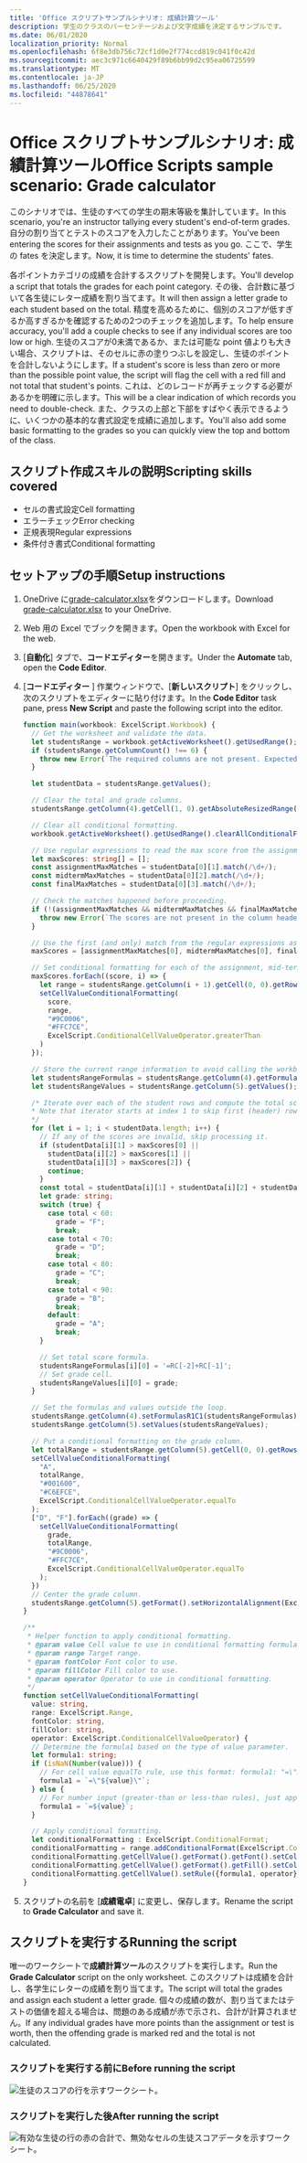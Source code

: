 ```yaml
---
title: 'Office スクリプトサンプルシナリオ: 成績計算ツール'
description: 学生のクラスのパーセンテージおよび文字成績を決定するサンプルです。
ms.date: 06/01/2020
localization_priority: Normal
ms.openlocfilehash: 6f8e3db756c72cf1d0e2f774ccd819c041f0c42d
ms.sourcegitcommit: aec3c971c6640429f89b6bb99d2c95ea06725599
ms.translationtype: MT
ms.contentlocale: ja-JP
ms.lasthandoff: 06/25/2020
ms.locfileid: "44878641"
---
```

# <a name="office-scripts-sample-scenario-grade-calculator"></a><span data-ttu-id="bb01d-103">Office スクリプトサンプルシナリオ: 成績計算ツール</span><span class="sxs-lookup"><span data-stu-id="bb01d-103">Office Scripts sample scenario: Grade calculator</span></span>

<span data-ttu-id="bb01d-104">このシナリオでは、生徒のすべての学生の期末等級を集計しています。</span><span class="sxs-lookup"><span data-stu-id="bb01d-104">In this scenario, you're an instructor tallying every student's end-of-term grades.</span></span> <span data-ttu-id="bb01d-105">自分の割り当てとテストのスコアを入力したことがあります。</span><span class="sxs-lookup"><span data-stu-id="bb01d-105">You've been entering the scores for their assignments and tests as you go.</span></span> <span data-ttu-id="bb01d-106">ここで、学生の fates を決定します。</span><span class="sxs-lookup"><span data-stu-id="bb01d-106">Now, it is time to determine the students' fates.</span></span>

<span data-ttu-id="bb01d-107">各ポイントカテゴリの成績を合計するスクリプトを開発します。</span><span class="sxs-lookup"><span data-stu-id="bb01d-107">You'll develop a script that totals the grades for each point category.</span></span> <span data-ttu-id="bb01d-108">その後、合計数に基づいて各生徒にレター成績を割り当てます。</span><span class="sxs-lookup"><span data-stu-id="bb01d-108">It will then assign a letter grade to each student based on the total.</span></span> <span data-ttu-id="bb01d-109">精度を高めるために、個別のスコアが低すぎるか高すぎるかを確認するための2つのチェックを追加します。</span><span class="sxs-lookup"><span data-stu-id="bb01d-109">To help ensure accuracy, you'll add a couple checks to see if any individual scores are too low or high.</span></span> <span data-ttu-id="bb01d-110">生徒のスコアが0未満であるか、または可能な point 値よりも大きい場合、スクリプトは、そのセルに赤の塗りつぶしを設定し、生徒のポイントを合計しないようにします。</span><span class="sxs-lookup"><span data-stu-id="bb01d-110">If a student's score is less than zero or more than the possible point value, the script will flag the cell with a red fill and not total that student's points.</span></span> <span data-ttu-id="bb01d-111">これは、どのレコードが再チェックする必要があるかを明確に示します。</span><span class="sxs-lookup"><span data-stu-id="bb01d-111">This will be a clear indication of which records you need to double-check.</span></span> <span data-ttu-id="bb01d-112">また、クラスの上部と下部をすばやく表示できるように、いくつかの基本的な書式設定を成績に追加します。</span><span class="sxs-lookup"><span data-stu-id="bb01d-112">You'll also add some basic formatting to the grades so you can quickly view the top and bottom of the class.</span></span>

## <a name="scripting-skills-covered"></a><span data-ttu-id="bb01d-113">スクリプト作成スキルの説明</span><span class="sxs-lookup"><span data-stu-id="bb01d-113">Scripting skills covered</span></span>

- <span data-ttu-id="bb01d-114">セルの書式設定</span><span class="sxs-lookup"><span data-stu-id="bb01d-114">Cell formatting</span></span>
- <span data-ttu-id="bb01d-115">エラーチェック</span><span class="sxs-lookup"><span data-stu-id="bb01d-115">Error checking</span></span>
- <span data-ttu-id="bb01d-116">正規表現</span><span class="sxs-lookup"><span data-stu-id="bb01d-116">Regular expressions</span></span>
- <span data-ttu-id="bb01d-117">条件付き書式</span><span class="sxs-lookup"><span data-stu-id="bb01d-117">Conditional formatting</span></span>

## <a name="setup-instructions"></a><span data-ttu-id="bb01d-118">セットアップの手順</span><span class="sxs-lookup"><span data-stu-id="bb01d-118">Setup instructions</span></span>

1. <span data-ttu-id="bb01d-119">OneDrive に<a href="grade-calculator.xlsx">grade-calculator.xlsx</a>をダウンロードします。</span><span class="sxs-lookup"><span data-stu-id="bb01d-119">Download <a href="grade-calculator.xlsx">grade-calculator.xlsx</a> to your OneDrive.</span></span>

2. <span data-ttu-id="bb01d-120">Web 用の Excel でブックを開きます。</span><span class="sxs-lookup"><span data-stu-id="bb01d-120">Open the workbook with Excel for the web.</span></span>

3. <span data-ttu-id="bb01d-121">[**自動化**] タブで、**コードエディター**を開きます。</span><span class="sxs-lookup"><span data-stu-id="bb01d-121">Under the **Automate** tab, open the **Code Editor**.</span></span>

4. <span data-ttu-id="bb01d-122">[**コードエディター** ] 作業ウィンドウで、[**新しいスクリプト**] をクリックし、次のスクリプトをエディターに貼り付けます。</span><span class="sxs-lookup"><span data-stu-id="bb01d-122">In the **Code Editor** task pane, press **New Script** and paste the following script into the editor.</span></span>

    ```TypeScript
    function main(workbook: ExcelScript.Workbook) {
      // Get the worksheet and validate the data.
      let studentsRange = workbook.getActiveWorksheet().getUsedRange();
      if (studentsRange.getColumnCount() !== 6) {
        throw new Error(`The required columns are not present. Expected column headers: "Student ID | Assignment score | Mid-term | Final | Total | Grade"`);
      }

      let studentData = studentsRange.getValues();

      // Clear the total and grade columns.
      studentsRange.getColumn(4).getCell(1, 0).getAbsoluteResizedRange(studentData.length - 1, 2).clear();

      // Clear all conditional formatting.
      workbook.getActiveWorksheet().getUsedRange().clearAllConditionalFormats();

      // Use regular expressions to read the max score from the assignment, mid-term, and final scores columns.
      let maxScores: string[] = [];
      const assignmentMaxMatches = studentData[0][1].match(/\d+/);
      const midtermMaxMatches = studentData[0][2].match(/\d+/);
      const finalMaxMatches = studentData[0][3].match(/\d+/);

      // Check the matches happened before proceeding.
      if (!(assignmentMaxMatches && midtermMaxMatches && finalMaxMatches)) {
        throw new Error(`The scores are not present in the column headers. Expected format: "Assignments (n)|Mid-term (n)|Final (n)"`);
      }

      // Use the first (and only) match from the regular expressions as the max scores.
      maxScores = [assignmentMaxMatches[0], midtermMaxMatches[0], finalMaxMatches[0]];

      // Set conditional formatting for each of the assignment, mid-term, and final scores columns.
      maxScores.forEach((score, i) => {
        let range = studentsRange.getColumn(i + 1).getCell(0, 0).getRowsBelow(studentData.length - 1);
        setCellValueConditionalFormatting(
          score,
          range,
          "#9C0006",
          "#FFC7CE",
          ExcelScript.ConditionalCellValueOperator.greaterThan
        )
      });

      // Store the current range information to avoid calling the workbook in the loop.
      let studentsRangeFormulas = studentsRange.getColumn(4).getFormulasR1C1();
      let studentsRangeValues = studentsRange.getColumn(5).getValues();

      /* Iterate over each of the student rows and compute the total score and letter grade.
      * Note that iterator starts at index 1 to skip first (header) row.
      */
      for (let i = 1; i < studentData.length; i++) {
        // If any of the scores are invalid, skip processing it.
        if (studentData[i][1] > maxScores[0] ||
          studentData[i][2] > maxScores[1] ||
          studentData[i][3] > maxScores[2]) {
          continue;
        }
        const total = studentData[i][1] + studentData[i][2] + studentData[i][3];
        let grade: string;
        switch (true) {
          case total < 60:
            grade = "F";
            break;
          case total < 70:
            grade = "D";
            break;
          case total < 80:
            grade = "C";
            break;
          case total < 90:
            grade = "B";
            break;
          default:
            grade = "A";
            break;
        }

        // Set total score formula.
        studentsRangeFormulas[i][0] = '=RC[-2]+RC[-1]';
        // Set grade cell.
        studentsRangeValues[i][0] = grade;
      }

      // Set the formulas and values outside the loop.
      studentsRange.getColumn(4).setFormulasR1C1(studentsRangeFormulas);
      studentsRange.getColumn(5).setValues(studentsRangeValues);

      // Put a conditional formatting on the grade column.
      let totalRange = studentsRange.getColumn(5).getCell(0, 0).getRowsBelow(studentData.length - 1);
      setCellValueConditionalFormatting(
        "A",
        totalRange,
        "#001600",
        "#C6EFCE",
        ExcelScript.ConditionalCellValueOperator.equalTo
      );
      ["D", "F"].forEach((grade) => {
        setCellValueConditionalFormatting(
          grade,
          totalRange,
          "#9C0006",
          "#FFC7CE",
          ExcelScript.ConditionalCellValueOperator.equalTo
        );
      })
      // Center the grade column.
      studentsRange.getColumn(5).getFormat().setHorizontalAlignment(ExcelScript.HorizontalAlignment.center);
    }

    /**
     * Helper function to apply conditional formatting.
     * @param value Cell value to use in conditional formatting formula1.
     * @param range Target range.
     * @param fontColor Font color to use.
     * @param fillColor Fill color to use.
     * @param operator Operator to use in conditional formatting.
     */
    function setCellValueConditionalFormatting(
      value: string,
      range: ExcelScript.Range,
      fontColor: string,
      fillColor: string,
      operator: ExcelScript.ConditionalCellValueOperator) {
      // Determine the formula1 based on the type of value parameter.
      let formula1: string;
      if (isNaN(Number(value))) {
        // For cell value equalTo rule, use this format: formula1: "=\"A\"",
        formula1 = `=\"${value}\"`;
      } else {
        // For number input (greater-than or less-than rules), just append '='.
        formula1 = `=${value}`;
      }

      // Apply conditional formatting.
      let conditionalFormatting : ExcelScript.ConditionalFormat;
      conditionalFormatting = range.addConditionalFormat(ExcelScript.ConditionalFormatType.cellValue);
      conditionalFormatting.getCellValue().getFormat().getFont().setColor(fontColor);
      conditionalFormatting.getCellValue().getFormat().getFill().setColor(fillColor);
      conditionalFormatting.getCellValue().setRule({formula1, operator});
    }
    ```

5. <span data-ttu-id="bb01d-123">スクリプトの名前を [**成績電卓**] に変更し、保存します。</span><span class="sxs-lookup"><span data-stu-id="bb01d-123">Rename the script to **Grade Calculator** and save it.</span></span>

## <a name="running-the-script"></a><span data-ttu-id="bb01d-124">スクリプトを実行する</span><span class="sxs-lookup"><span data-stu-id="bb01d-124">Running the script</span></span>

<span data-ttu-id="bb01d-125">唯一のワークシートで**成績計算ツール**のスクリプトを実行します。</span><span class="sxs-lookup"><span data-stu-id="bb01d-125">Run the **Grade Calculator** script on the only worksheet.</span></span> <span data-ttu-id="bb01d-126">このスクリプトは成績を合計し、各学生にレターの成績を割り当てます。</span><span class="sxs-lookup"><span data-stu-id="bb01d-126">The script will total the grades and assign each student a letter grade.</span></span> <span data-ttu-id="bb01d-127">個々の成績の数が、割り当てまたはテストの価値を超える場合は、問題のある成績が赤で示され、合計が計算されません。</span><span class="sxs-lookup"><span data-stu-id="bb01d-127">If any individual grades have more points than the assignment or test is worth, then the offending grade is marked red and the total is not calculated.</span></span>

### <a name="before-running-the-script"></a><span data-ttu-id="bb01d-128">スクリプトを実行する前に</span><span class="sxs-lookup"><span data-stu-id="bb01d-128">Before running the script</span></span>

![生徒のスコアの行を示すワークシート。](../../images/scenario-grade-calculator-before.png)

### <a name="after-running-the-script"></a><span data-ttu-id="bb01d-130">スクリプトを実行した後</span><span class="sxs-lookup"><span data-stu-id="bb01d-130">After running the script</span></span>

![有効な生徒の行の赤の合計で、無効なセルの生徒スコアデータを示すワークシート。](../../images/scenario-grade-calculator-after.png)
